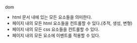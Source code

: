 dom
- html 문서 내에 있는 모든 요소들을 의미한다.
- 페이지 내의 모든 html 요소들을 컨트롤할 수 있다.(추적, 생성, 변형)
- 페이지 내의 모든 css 요소들을 컨트롤할 수 있다.
- 페이지 내의 모든 요소에 이벤트를 적용할 수 있다.
